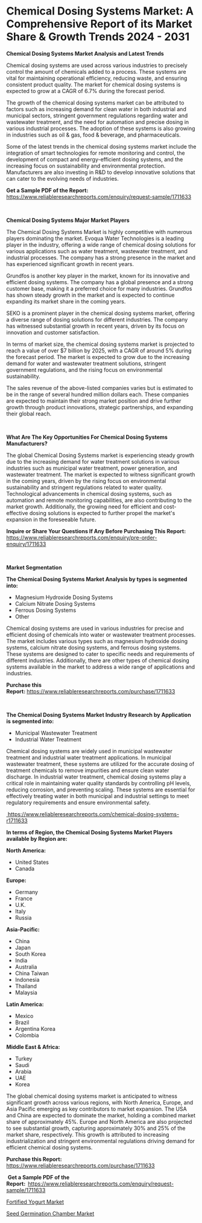 <p><h1>Chemical Dosing Systems Market: A Comprehensive Report of its Market Share & Growth Trends 2024 - 2031</h1></p><p><strong>Chemical Dosing Systems Market Analysis and Latest Trends</strong></p>
<p><p>Chemical dosing systems are used across various industries to precisely control the amount of chemicals added to a process. These systems are vital for maintaining operational efficiency, reducing waste, and ensuring consistent product quality. The market for chemical dosing systems is expected to grow at a CAGR of 6.7% during the forecast period.</p><p>The growth of the chemical dosing systems market can be attributed to factors such as increasing demand for clean water in both industrial and municipal sectors, stringent government regulations regarding water and wastewater treatment, and the need for automation and precise dosing in various industrial processes. The adoption of these systems is also growing in industries such as oil & gas, food & beverage, and pharmaceuticals.</p><p>Some of the latest trends in the chemical dosing systems market include the integration of smart technologies for remote monitoring and control, the development of compact and energy-efficient dosing systems, and the increasing focus on sustainability and environmental protection. Manufacturers are also investing in R&D to develop innovative solutions that can cater to the evolving needs of industries.</p></p>
<p><strong>Get a Sample PDF of the Report:&nbsp;</strong> <a href="https://www.reliableresearchreports.com/enquiry/request-sample/1711633">https://www.reliableresearchreports.com/enquiry/request-sample/1711633</a></p>
<p>&nbsp;</p>
<p><strong>Chemical Dosing Systems Major Market Players</strong></p>
<p><p>The Chemical Dosing Systems Market is highly competitive with numerous players dominating the market. Evoqua Water Technologies is a leading player in the industry, offering a wide range of chemical dosing solutions for various applications such as water treatment, wastewater treatment, and industrial processes. The company has a strong presence in the market and has experienced significant growth in recent years.</p><p>Grundfos is another key player in the market, known for its innovative and efficient dosing systems. The company has a global presence and a strong customer base, making it a preferred choice for many industries. Grundfos has shown steady growth in the market and is expected to continue expanding its market share in the coming years.</p><p>SEKO is a prominent player in the chemical dosing systems market, offering a diverse range of dosing solutions for different industries. The company has witnessed substantial growth in recent years, driven by its focus on innovation and customer satisfaction.</p><p>In terms of market size, the chemical dosing systems market is projected to reach a value of over $7 billion by 2025, with a CAGR of around 5% during the forecast period. The market is expected to grow due to the increasing demand for water and wastewater treatment solutions, stringent government regulations, and the rising focus on environmental sustainability.</p><p>The sales revenue of the above-listed companies varies but is estimated to be in the range of several hundred million dollars each. These companies are expected to maintain their strong market position and drive further growth through product innovations, strategic partnerships, and expanding their global reach.</p></p>
<p>&nbsp;</p>
<p><strong>What Are The Key Opportunities For Chemical Dosing Systems Manufacturers?</strong></p>
<p><p>The global Chemical Dosing Systems market is experiencing steady growth due to the increasing demand for water treatment solutions in various industries such as municipal water treatment, power generation, and wastewater treatment. The market is expected to witness significant growth in the coming years, driven by the rising focus on environmental sustainability and stringent regulations related to water quality. Technological advancements in chemical dosing systems, such as automation and remote monitoring capabilities, are also contributing to the market growth. Additionally, the growing need for efficient and cost-effective dosing solutions is expected to further propel the market's expansion in the foreseeable future.</p></p>
<p><strong>Inquire or Share Your Questions If Any Before Purchasing This Report:</strong> <a href="https://www.reliableresearchreports.com/enquiry/pre-order-enquiry/1711633">https://www.reliableresearchreports.com/enquiry/pre-order-enquiry/1711633</a></p>
<p>&nbsp;</p>
<p><strong>Market Segmentation</strong></p>
<p><strong>The Chemical Dosing Systems Market Analysis by types is segmented into:</strong></p>
<p><ul><li>Magnesium Hydroxide Dosing Systems</li><li>Calcium Nitrate Dosing Systems</li><li>Ferrous Dosing Systems</li><li>Other</li></ul></p>
<p><p>Chemical dosing systems are used in various industries for precise and efficient dosing of chemicals into water or wastewater treatment processes. The market includes various types such as magnesium hydroxide dosing systems, calcium nitrate dosing systems, and ferrous dosing systems. These systems are designed to cater to specific needs and requirements of different industries. Additionally, there are other types of chemical dosing systems available in the market to address a wide range of applications and industries.</p></p>
<p><strong>Purchase this Report:&nbsp;</strong><a href="https://www.reliableresearchreports.com/purchase/1711633">https://www.reliableresearchreports.com/purchase/1711633</a></p>
<p>&nbsp;</p>
<p><strong>The Chemical Dosing Systems Market Industry Research by Application is segmented into:</strong></p>
<p><ul><li>Municipal Wastewater Treatment</li><li>Industrial Water Treatment</li></ul></p>
<p><p>Chemical dosing systems are widely used in municipal wastewater treatment and industrial water treatment applications. In municipal wastewater treatment, these systems are utilized for the accurate dosing of treatment chemicals to remove impurities and ensure clean water discharge. In industrial water treatment, chemical dosing systems play a critical role in maintaining water quality standards by controlling pH levels, reducing corrosion, and preventing scaling. These systems are essential for effectively treating water in both municipal and industrial settings to meet regulatory requirements and ensure environmental safety.</p></p>
<p><a href="https://www.reliableresearchreports.com/chemical-dosing-systems-r1711633">&nbsp;https://www.reliableresearchreports.com/chemical-dosing-systems-r1711633</a></p>
<p><strong>In terms of Region, the Chemical Dosing Systems Market Players available by Region are:</strong></p>
<p>
    <p> <strong> North America: </strong>
        <ul>
            <li>United States</li>
            <li>Canada</li>
        </ul>
        </p> 
    <p> <strong> Europe: </strong>
        <ul>
            <li>Germany</li>
            <li>France</li>
            <li>U.K.</li>
            <li>Italy</li>
            <li>Russia</li>
        </ul>
        </p> 
    <p> <strong> Asia-Pacific: </strong>
        <ul>
            <li>China</li>
            <li>Japan</li>
            <li>South Korea</li>
            <li>India</li>
            <li>Australia</li>
            <li>China Taiwan</li>
            <li>Indonesia</li>
            <li>Thailand</li>
            <li>Malaysia</li>
        </ul>
        </p> 
    <p> <strong> Latin America: </strong>
        <ul>
            <li>Mexico</li>
            <li>Brazil</li>
            <li>Argentina Korea</li>
            <li>Colombia</li>
        </ul>
        </p> 
    <p> <strong> Middle East & Africa: </strong>
        <ul>
            <li>Turkey</li>
            <li>Saudi</li>
            <li>Arabia</li>
            <li>UAE</li>
            <li>Korea</li>
        </ul>
    </p>
    </p>
<p><p>The global chemical dosing systems market is anticipated to witness significant growth across various regions, with North America, Europe, and Asia Pacific emerging as key contributors to market expansion. The USA and China are expected to dominate the market, holding a combined market share of approximately 45%. Europe and North America are also projected to see substantial growth, capturing approximately 30% and 25% of the market share, respectively. This growth is attributed to increasing industrialization and stringent environmental regulations driving demand for efficient chemical dosing systems.</p></p>
<p><strong>Purchase this Report: </strong><a href="https://www.reliableresearchreports.com/purchase/1711633">https://www.reliableresearchreports.com/purchase/1711633</a></p>
<p>&nbsp;<strong>Get a Sample PDF of the Report:&nbsp;&nbsp;</strong><a href="https://www.reliableresearchreports.com/enquiry/request-sample/1711633">https://www.reliableresearchreports.com/enquiry/request-sample/1711633</a></p>
<p><strong></strong></p>
<p><p><a href="https://github.com/angelajermaine/Market-Research-Report-List-4/blob/main/fortified-yogurt-market.md">Fortified Yogurt Market</a></p><p><a href="https://issuu.com/reportprime-2/docs/seed-germination-chamber-market-size-2030.pptx">Seed Germination Chamber Market</a></p></p>